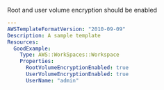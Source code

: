 
Root and user volume encryption should be enabled

```yaml
---
AWSTemplateFormatVersion: "2010-09-09"
Description: A sample template
Resources:
  GoodExample:
    Type: AWS::WorkSpaces::Workspace
    Properties:
      RootVolumeEncryptionEnabled: true
      UserVolumeEncryptionEnabled: true
      UserName: "admin"
```
